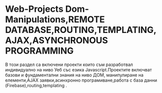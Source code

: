 # Web-Projects Dom-Manipulations,REMOTE DATABASE,ROUTING,TEMPLATING,AJAX,ASYNCHRONOUS PROGRAMMING
В този раздел са включени проекти които съм разработвал индивидуално на ниво Уеб  със езика Javascript.Проектите  включват базови и фундаментални знания на ниво ДОМ, манипулиране на елементи,AJAX заявки,асинхронно програмиване,работа с база данни (Firebase),routing,templating  .
